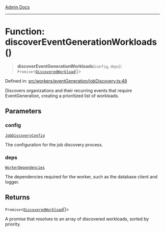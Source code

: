 [Admin Docs](/)

***

# Function: discoverEventGenerationWorkloads()

> **discoverEventGenerationWorkloads**(`config`, `deps`): `Promise`\<[`DiscoveredWorkload`](../interfaces/DiscoveredWorkload.md)[]\>

Defined in: [src/workers/eventGeneration/jobDiscovery.ts:48](https://github.com/Sourya07/talawa-api/blob/cfbd515d04ffba748b09232a33807f1845dd1878/src/workers/eventGeneration/jobDiscovery.ts#L48)

Discovers organizations and their recurring events that require EventGeneration,
creating a prioritized list of workloads.

## Parameters

### config

[`JobDiscoveryConfig`](../interfaces/JobDiscoveryConfig.md)

The configuration for the job discovery process.

### deps

[`WorkerDependencies`](../../types/interfaces/WorkerDependencies.md)

The dependencies required for the worker, such as the database client and logger.

## Returns

`Promise`\<[`DiscoveredWorkload`](../interfaces/DiscoveredWorkload.md)[]\>

A promise that resolves to an array of discovered workloads, sorted by priority.
